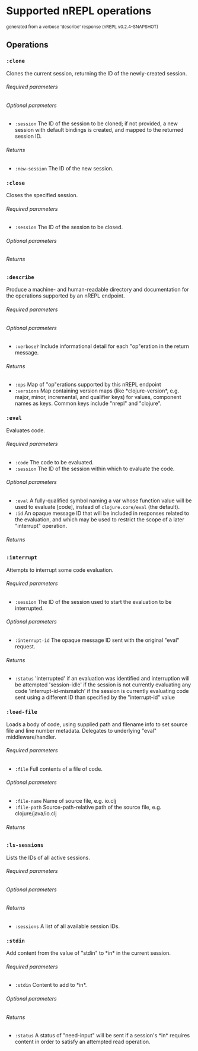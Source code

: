<!-- This file is *generated* by #'clojure.tools.nrepl.describe-test/update-op-docs
   **Do not edit!** -->
# Supported nREPL operations

<small>generated from a verbose 'describe' response (nREPL v0.2.4-SNAPSHOT)</small>

## Operations

### `:clone`

Clones the current session, returning the ID of the newly-created session.

###### Required parameters



###### Optional parameters

* `:session` The ID of the session to be cloned; if not provided, a new session with default bindings is created, and mapped to the returned session ID.


###### Returns

* `:new-session` The ID of the new session.


### `:close`

Closes the specified session.

###### Required parameters

* `:session` The ID of the session to be closed.


###### Optional parameters



###### Returns



### `:describe`

Produce a machine- and human-readable directory and documentation for the operations supported by an nREPL endpoint.

###### Required parameters



###### Optional parameters

* `:verbose?` Include informational detail for each "op"eration in the return message.


###### Returns

* `:ops` Map of "op"erations supported by this nREPL endpoint
* `:versions` Map containing version maps (like \*clojure-version\*, e.g. major, minor, incremental, and qualifier keys) for values, component names as keys. Common keys include "nrepl" and "clojure".


### `:eval`

Evaluates code.

###### Required parameters

* `:code` The code to be evaluated.
* `:session` The ID of the session within which to evaluate the code.


###### Optional parameters

* `:eval` A fully-qualified symbol naming a var whose function value will be used to evaluate [code], instead of `clojure.core/eval` (the default).
* `:id` An opaque message ID that will be included in responses related to the evaluation, and which may be used to restrict the scope of a later "interrupt" operation.


###### Returns



### `:interrupt`

Attempts to interrupt some code evaluation.

###### Required parameters

* `:session` The ID of the session used to start the evaluation to be interrupted.


###### Optional parameters

* `:interrupt-id` The opaque message ID sent with the original "eval" request.


###### Returns

* `:status` 'interrupted' if an evaluation was identified and interruption will be attempted
'session-idle' if the session is not currently evaluating any code
'interrupt-id-mismatch' if the session is currently evaluating code sent using a different ID than specified by the "interrupt-id" value 


### `:load-file`

Loads a body of code, using supplied path and filename info to set source file and line number metadata. Delegates to underlying "eval" middleware/handler.

###### Required parameters

* `:file` Full contents of a file of code.


###### Optional parameters

* `:file-name` Name of source file, e.g. io.clj
* `:file-path` Source-path-relative path of the source file, e.g. clojure/java/io.clj


###### Returns



### `:ls-sessions`

Lists the IDs of all active sessions.

###### Required parameters



###### Optional parameters



###### Returns

* `:sessions` A list of all available session IDs.


### `:stdin`

Add content from the value of "stdin" to \*in\* in the current session.

###### Required parameters

* `:stdin` Content to add to \*in\*.


###### Optional parameters



###### Returns

* `:status` A status of "need-input" will be sent if a session's \*in\* requires content in order to satisfy an attempted read operation.
